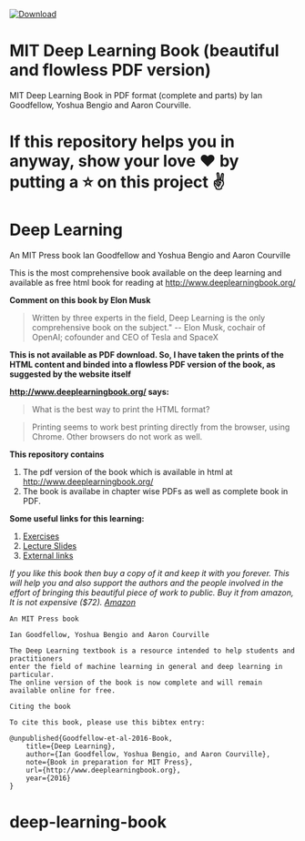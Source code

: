 [![Download](https://img.shields.io/badge/download-book-brightgreen.svg)](https://github.com/janishar/mit-deep-learning-book-pdf/raw/master/complete-book-pdf/deeplearningbook.pdf)

# MIT Deep Learning Book (beautiful and flowless PDF version)
MIT Deep Learning Book in PDF format (complete and parts) by Ian Goodfellow, Yoshua Bengio and Aaron Courville.

# If this repository helps you in anyway, show your love :heart: by putting a :star: on this project :v:

# Deep Learning
An MIT Press book
Ian Goodfellow and Yoshua Bengio and Aaron Courville

This is the most comprehensive book available on the deep learning and available as free html book for reading at http://www.deeplearningbook.org/

**Comment on this book by Elon Musk**
>Written by three experts in the field, Deep Learning is the only comprehensive book on the subject." -- Elon Musk, cochair of OpenAI; cofounder and CEO of Tesla and SpaceX

**This is not available as PDF download. So, I have taken the prints of the HTML content and binded into a flowless PDF version of the book, as suggested by the website itself**

**http://www.deeplearningbook.org/ says:**
>What is the best way to print the HTML format?

>Printing seems to work best printing directly from the browser, using Chrome. Other browsers do not work as well.

**This repository contains**
1. The pdf version of the book which is available in html at http://www.deeplearningbook.org/
2. The book is availabe in chapter wise PDFs as well as complete book in PDF.

**Some useful links for this learning:**
1. [Exercises](http://www.deeplearningbook.org/exercises.html)
2. [Lecture Slides](http://www.deeplearningbook.org/lecture_slides.html)
3. [External links](http://www.deeplearningbook.org/external.html)

*If you like this book then buy a copy of it and keep it with you forever. This will help you and also support the authors and the people involved in the effort of bringing this beautiful piece of work to public. Buy it from amazon, It is not expensive ($72). [Amazon](https://www.amazon.com/Deep-Learning-Adaptive-Computation-Machine/dp/0262035618)*



```
An MIT Press book

Ian Goodfellow, Yoshua Bengio and Aaron Courville

The Deep Learning textbook is a resource intended to help students and practitioners
enter the field of machine learning in general and deep learning in particular. 
The online version of the book is now complete and will remain available online for free. 

Citing the book

To cite this book, please use this bibtex entry:

@unpublished{Goodfellow-et-al-2016-Book,
    title={Deep Learning},
    author={Ian Goodfellow, Yoshua Bengio, and Aaron Courville},
    note={Book in preparation for MIT Press},
    url={http://www.deeplearningbook.org},
    year={2016}
}
```


# deep-learning-book
